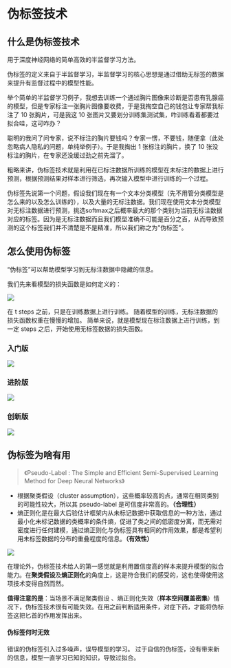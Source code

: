 # 伪标签技术

## 什么是伪标签技术

用于深度神经网络的简单高效的半监督学习方法。

伪标签的定义来自于半监督学习，半监督学习的核心思想是通过借助无标签的数据来提升有监督过程中的模型性能。

举个简单的半监督学习例子，我想去训练一个通过胸片图像来诊断是否患有乳腺癌的模型，但是专家标注一张胸片图像要收费，于是我掏空自己的钱包让专家帮我标注了 10 张胸片，可是我这 10 张图片又要划分训练集测试集，咋训练看着都要过拟合哇，这可咋办？

聪明的我问了问专家，说不标注的胸片要钱吗？专家一愣，不要钱，随便拿（此处忽略病人隐私的问题，单纯举例子）。于是我掏出 1 张标注的胸片，换了 10 张没标注的胸片，在专家还没缓过劲之前先溜了。

粗略来讲，伪标签技术就是利用在已标注数据所训练的模型在未标注的数据上进行预测，根据预测结果对样本进行筛选，再次输入模型中进行训练的一个过程。

伪标签先说第一个问题，假设我们现在有一个文本分类模型（先不用管分类模型是怎么来的以及怎么训练的），以及大量的无标注数据。我们现在使用文本分类模型对无标注数据进行预测，挑选softmax之后概率最大的那个类别为当前无标注数据对应的标签。因为是无标注数据而且我们模型准确不可能是百分之百，从而导致预测的这个标签我们并不清楚是不是精准，所以我们称之为"伪标签"。

## 怎么使用伪标签

“伪标签”可以帮助模型学习到无标注数据中隐藏的信息。

我们先来看模型的损失函数是如何定义的：

![](https://pic4.zhimg.com/v2-5742d01b99d62b1b6676d2cd61a7d3d3_b.jpg)

在 t steps 之前，只是在训练数据上进行训练。
随着模型的训练，无标注数据的损失函数权重在慢慢的增加。
简单来说，就是模型现在标注数据上进行训练，到一定 steps 之后，开始使用无标签数据的损失函数。

### 入门版

![](https://pic1.zhimg.com/80/v2-d8cbdbe575e45f2adf47b61c3eed3e9c_720w.jpg)

### 进阶版

![](https://pic1.zhimg.com/80/v2-eff00934a0659e6467bcf12d50eadb9c_720w.jpg)

### 创新版

![](https://pic1.zhimg.com/80/v2-ab5838db93e9dca013c95905017721d0_720w.jpg)

## 伪标签为啥有用

> 《Pseudo-Label : The Simple and Efficient Semi-Supervised Learning Method for Deep Neural Networks》

- 根据聚类假设（cluster assumption），这些概率较高的点，通常在相同类别的可能性较大，所以其 pseudo-label 是可信度非常高的。**（合理性）**
- 熵正则化是在最大后验估计框架内从未标记数据中获取信息的一种方法，通过最小化未标记数据的类概率的条件熵，促进了类之间的低密度分离，而无需对密度进行任何建模，通过熵正则化与伪标签具有相同的作用效果，都是希望利用未标签数据的分布的重叠程度的信息。**（有效性）**

![](https://pic1.zhimg.com/80/v2-ef7e5be86d84f6b2a855716fe08ae43c_720w.png)

在理论外，伪标签技术给人的第一感觉就是利用置信度高的样本来提升模型的拟合能力。在**聚类假设**及**熵正则化**的角度上，这是符合我们的感受的，这也使得使用这项技术变得自然而然。

**值得注意的是**：当场景不满足聚类假设 、熵正则化失效（**样本空间覆盖密集**）情况下，伪标签技术很有可能失效。在用之前判断适用条件，对症下药，才能将伪标签这把匕首的作用发挥出来。

#### 伪标签何时无效

错误的伪标签引入过多噪声，误导模型的学习。
过于自信的伪标签，没有带来新的信息，模型一直学习已知的知识，导致过拟合。
